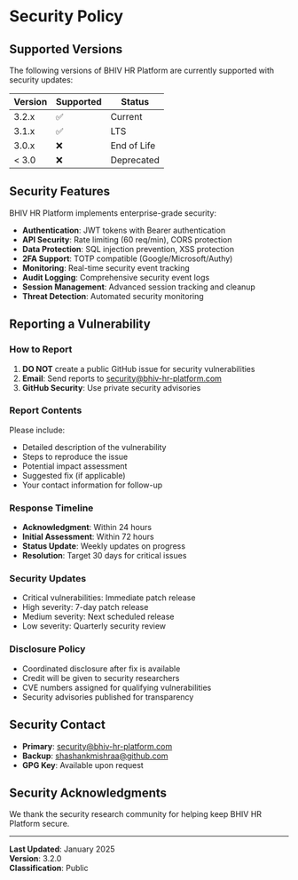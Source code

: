 # Security Policy

## Supported Versions

The following versions of BHIV HR Platform are currently supported with security updates:

| Version | Supported          | Status        |
|---------|-------------------|--------------|
| 3.2.x   | :white_check_mark: | Current       |
| 3.1.x   | :white_check_mark: | LTS           |
| 3.0.x   | :x:                | End of Life   |
| < 3.0   | :x:                | Deprecated    |

## Security Features

BHIV HR Platform implements enterprise-grade security:

- **Authentication**: JWT tokens with Bearer authentication
- **API Security**: Rate limiting (60 req/min), CORS protection
- **Data Protection**: SQL injection prevention, XSS protection
- **2FA Support**: TOTP compatible (Google/Microsoft/Authy)
- **Monitoring**: Real-time security event tracking
- **Audit Logging**: Comprehensive security event logs
- **Session Management**: Advanced session tracking and cleanup
- **Threat Detection**: Automated security monitoring

## Reporting a Vulnerability

### How to Report

1. **DO NOT** create a public GitHub issue for security vulnerabilities
2. **Email**: Send reports to security@bhiv-hr-platform.com
3. **GitHub Security**: Use private security advisories

### Report Contents

Please include:
- Detailed description of the vulnerability
- Steps to reproduce the issue
- Potential impact assessment
- Suggested fix (if applicable)
- Your contact information for follow-up

### Response Timeline

- **Acknowledgment**: Within 24 hours
- **Initial Assessment**: Within 72 hours
- **Status Update**: Weekly updates on progress
- **Resolution**: Target 30 days for critical issues

### Security Updates

- Critical vulnerabilities: Immediate patch release
- High severity: 7-day patch release
- Medium severity: Next scheduled release
- Low severity: Quarterly security review

### Disclosure Policy

- Coordinated disclosure after fix is available
- Credit will be given to security researchers
- CVE numbers assigned for qualifying vulnerabilities
- Security advisories published for transparency

## Security Contact

- **Primary**: security@bhiv-hr-platform.com
- **Backup**: shashankmishraa@github.com
- **GPG Key**: Available upon request

## Security Acknowledgments

We thank the security research community for helping keep BHIV HR Platform secure.

---

**Last Updated**: January 2025  
**Version**: 3.2.0  
**Classification**: Public
